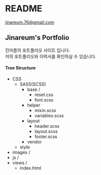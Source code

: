 # README
jinareum.76@gmail.com

## Jinareum's Portfolio 
진아름의 포트폴리오 사이트 입니다. <br>
저의 포트폴리오와 이력서를 확인하실 수 있습니다.

#### Tree Structure
* CSS
    + SASS(SCSS) 
        +  base /
            - reset.css
	        - font.scss
      + helper
        - mixin.scss
        - variables.scss
      + layout
        - header.scss
        - layout.scss
        - footer.scss
      + vendor
    + style
* images /
* js /
* views /
    + index.html 